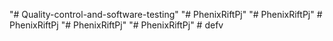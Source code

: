 "# Quality-control-and-software-testing" 
"# PhenixRiftPj" 
"# PhenixRiftPj" 
#   P h e n i x R i f t P j  
 "# PhenixRiftPj" 
"# PhenixRiftPj" 
#   d e f v  
 